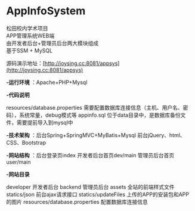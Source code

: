 # AppInfoSystem
松田校内学术项目  
APP管理系统WEB端  
由开发者后台+管理员后台两大模块组成  
基于SSM + MySQL

源码演示地址：[http://joysing.cc:8081/appsys](http://joysing.cc:8081/appsys)

 **-运行环境** ：Apache+PHP+Mysql

 **-代码说明** 

resources/database.properties 需要配置数据库连接信息（主机、用户名、密码），系统常量，debug模式等
appinfo.sql 位于data目录中，是数据库备份文件，需要提前导入到mysql中

 **-技术架构** ：后台Spring+SpringMVC+MyBatis+Mysql 前台jQuery、html、CSS、Bootstrap

 **-网站结构** ：后台登录页index 开发者后台首页dev/main 管理员后台首页user/main

 **-网站目录** 

developer 开发者后台
backend 管理员后台
assets 全站的前端样式文件
statics/json 前台ajax请求接口
statics/updateFiles 上传的APP的安装包和APP的图片
resources/database.properties 配置数据库连接信息
